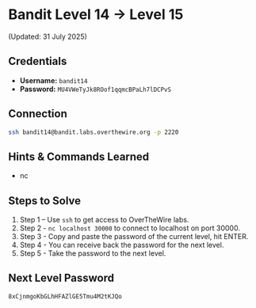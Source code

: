 # Bandit Level 14 → Level 15
(Updated: 31 July 2025)

## Credentials
- **Username:** `bandit14`
- **Password:** `MU4VWeTyJk8ROof1qqmcBPaLh7lDCPvS`

## Connection
```bash
ssh bandit14@bandit.labs.overthewire.org -p 2220
```

## Hints & Commands Learned
- nc

## Steps to Solve
1. Step 1 – Use `ssh` to get access to OverTheWire labs.
2. Step 2 - `nc localhost 30000` to connect to localhost on port 30000.
3. Step 3 - Copy and paste the password of the current level, hit ENTER.
4. Step 4 - You can receive back the password for the next level.
5. Step 5 - Take the password to the next level.

## Next Level Password
`8xCjnmgoKbGLhHFAZlGE5Tmu4M2tKJQo`
